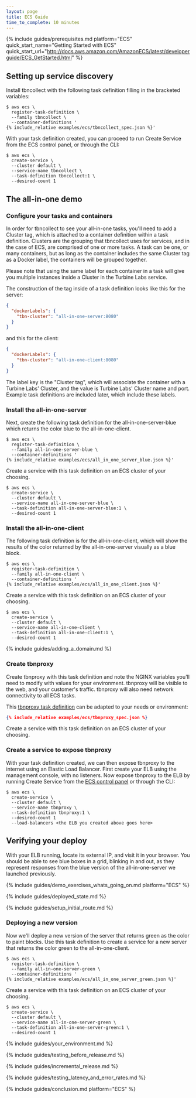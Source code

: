 ```yaml
---
layout: page
title: ECS Guide
time_to_complete: 10 minutes
---
```


[//]: # ( Copyright 2017 Turbine Labs, Inc.                                   )
[//]: # ( you may not use this file except in compliance with the License.    )
[//]: # ( You may obtain a copy of the License at                             )
[//]: # (                                                                     )
[//]: # (     http://www.apache.org/licenses/LICENSE-2.0                      )
[//]: # (                                                                     )
[//]: # ( Unless required by applicable law or agreed to in writing, software )
[//]: # ( distributed under the License is distributed on an "AS IS" BASIS,   )
[//]: # ( WITHOUT WARRANTIES OR CONDITIONS OF ANY KIND, either express or     )
[//]: # ( implied. See the License for the specific language governing        )
[//]: # ( permissions and limitations under the License.                      )

[//]: # (Integrating Houston with ECS)

{%
  include guides/prerequisites.md
  platform="ECS"
  quick_start_name="Getting Started with ECS"
  quick_start_url="http://docs.aws.amazon.com/AmazonECS/latest/developerguide/ECS_GetStarted.html"
%}

## Setting up service discovery

Install tbncollect with the following task definition filling in the bracketed variables:

```console
$ aws ecs \
  register-task-definition \
  --family tbncollect \
  --container-definitions '
{% include_relative examples/ecs/tbncollect_spec.json %}'
```

With your task definition created, you can proceed to run Create Service from
the ECS control panel, or through the CLI:

```console
$ aws ecs \
  create-service \
  --cluster default \
  --service-name tbncollect \
  --task-definition tbncollect:1 \
  --desired-count 1
```

## The all-in-one demo

### Configure your tasks and containers

In order for tbncollect to see your all-in-one tasks, you'll need to add a
Cluster tag, which is attached to a container definition within a task
definition. Clusters are the grouping that tbncollect uses for services, and in
the case of ECS, are comprised of one or more tasks. A task can be one, or many
containers, but as long as the container includes the same Cluster tag as a
Docker label, the containers will be grouped together.

Please note that using the same label for each container in a task will give
you multiple instances inside a Cluster in the Turbine Labs service.

The construction of the tag inside of a task definition looks like this for the
server:

```json
{
  "dockerLabels": {
    "tbn-cluster": "all-in-one-server:8080"
  }
}
```

and this for the client:

```json
{
  "dockerLabels": {
    "tbn-cluster": "all-in-one-client:8080"
  }
}
```

The label key is the "Cluster tag", which will associate the container with a
Turbine Labs' Cluster, and the value is Turbine Labs' Cluster name and port.
Example task definitions are included later, which include these labels.

### Install the all-in-one-server

Next, create the following task definition for the
all-in-one-server-blue which returns the color blue to the all-in-one-client.

```console
$ aws ecs \
  register-task-definition \
  --family all-in-one-server-blue \
  --container-definitions '
{% include_relative examples/ecs/all_in_one_server_blue.json %}'
```

Create a service with this task definition on an ECS cluster of your choosing.

```console
$ aws ecs \
  create-service \
  --cluster default \
  --service-name all-in-one-server-blue \
  --task-definition all-in-one-server-blue:1 \
  --desired-count 1
```

### Install the all-in-one-client

The following task definition is for the all-in-one-client, which will
show the results of the color returned by the all-in-one-server visually as a
blue block.

```console
$ aws ecs \
  register-task-definition \
  --family all-in-one-client \
  --container-definitions '
{% include_relative examples/ecs/all_in_one_client.json %}'
```

Create a service with this task definition on an ECS cluster of your choosing.

```console
$ aws ecs \
  create-service \
  --cluster default \
  --service-name all-in-one-client \
  --task-definition all-in-one-client:1 \
  --desired-count 1
```

{% include guides/adding_a_domain.md %}

### Create tbnproxy

Create tbnproxy with this task definition and note the NGINX variables you'll
need to modify with values for your environment. tbnproxy will be visible to
the web, and your customer's traffic. tbnproxy will also need network
connectivity to all ECS tasks.

This [tbnproxy task definition](examples/ecs/tbnproxy_spec.json) can be adapted
to your needs or environment:

```json
{% include_relative examples/ecs/tbnproxy_spec.json %}
```

Create a service with this task definition on an ECS cluster of your choosing.

### Create a service to expose tbnproxy

With your task definition created, we can then expose tbnproxy to the internet using an Elastic Load Balancer. First create your ELB using the management console, with no listeners. Now expose tbnproxy to the ELB by running Create Service from the [ECS control panel](http://docs.aws.amazon.com/AmazonECS/latest/developerguide/create-service.html#service-configure-load-balancing) or through the CLI:

```console
$ aws ecs \
  create-service \
  --cluster default \
  --service-name tbnproxy \
  --task-definition tbnproxy:1 \
  --desired-count 1
  --load-balancers <the ELB you created above goes here>
  ```

## Verifying your deploy

With your ELB running, locate its external IP, and visit it in your browser.
You should be able to see blue boxes in a grid, blinking in and out, as they
represent responses from the blue version of the all-in-one-server we launched
previously.

{%
  include guides/demo_exercises_whats_going_on.md
  platform="ECS"
%}

{% include guides/deployed_state.md %}

{% include guides/setup_initial_route.md %}

### Deploying a new version

Now we'll deploy a new version of the server that returns green as the color to
paint blocks. Use this task definition to create a service for a new server that
returns the color green to the all-in-one-client.

```console
$ aws ecs \
  register-task-definition \
  --family all-in-one-server-green \
  --container-definitions '
{% include_relative examples/ecs/all_in_one_server_green.json %}'
```

Create a service with this task definition on an ECS cluster of your choosing.

```console
$ aws ecs \
  create-service \
  --cluster default \
  --service-name all-in-one-server-green \
  --task-definition all-in-one-server-green:1 \
  --desired-count 1
```

{% include guides/your_environment.md %}

{% include guides/testing_before_release.md %}

{% include guides/incremental_release.md %}

{% include guides/testing_latency_and_error_rates.md %}

{% include guides/conclusion.md
   platform="ECS"
%}
